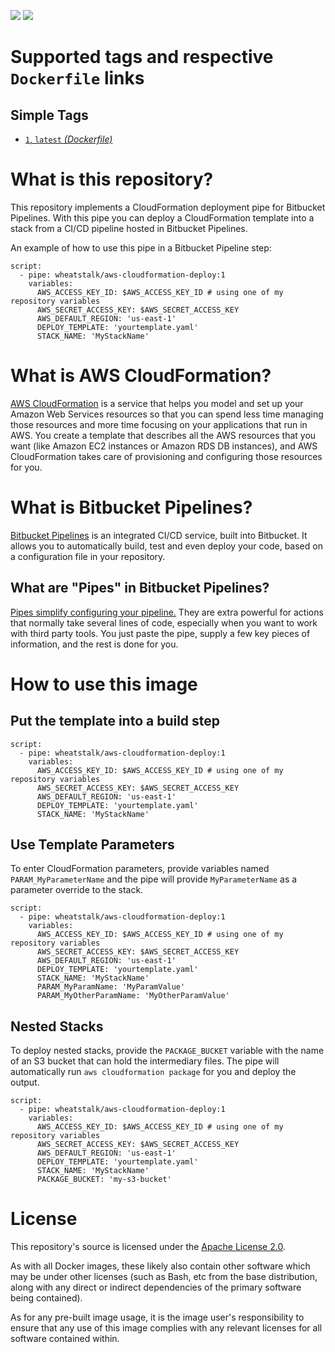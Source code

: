 <img src="https://img.shields.io/docker/cloud/automated/wheatstalk/aws-cloudformation-deploy.svg" /> <img src="https://img.shields.io/docker/cloud/build/wheatstalk/aws-cloudformation-deploy.svg" />

# Supported tags and respective `Dockerfile` links

## Simple Tags
* [`1`, `latest` *(Dockerfile)*](https://github.com/misterjoshua/aws-cloudformation-deploy/blob/master/Dockerfile)

# What is this repository?
This repository implements a CloudFormation deployment pipe for Bitbucket Pipelines. With this pipe you can deploy a CloudFormation template into a stack from a CI/CD pipeline hosted in Bitbucket Pipelines.

An example of how to use this pipe in a Bitbucket Pipeline step:

```
script:
  - pipe: wheatstalk/aws-cloudformation-deploy:1
    variables:
      AWS_ACCESS_KEY_ID: $AWS_ACCESS_KEY_ID # using one of my repository variables
      AWS_SECRET_ACCESS_KEY: $AWS_SECRET_ACCESS_KEY
      AWS_DEFAULT_REGION: 'us-east-1'
      DEPLOY_TEMPLATE: 'yourtemplate.yaml'
      STACK_NAME: 'MyStackName'
```

# What is AWS CloudFormation?
[AWS CloudFormation](https://docs.aws.amazon.com/AWSCloudFormation/latest/UserGuide/Welcome.html) is a service that helps you model and set up your Amazon Web Services resources so that you can spend less time managing those resources and more time focusing on your applications that run in AWS. You create a template that describes all the AWS resources that you want (like Amazon EC2 instances or Amazon RDS DB instances), and AWS CloudFormation takes care of provisioning and configuring those resources for you.

# What is Bitbucket Pipelines?
[Bitbucket Pipelines](https://confluence.atlassian.com/bitbucket/get-started-with-bitbucket-pipelines-792298921.html) is an integrated CI/CD service, built into Bitbucket. It allows you to automatically build, test and even deploy your code, based on a configuration file in your repository.

## What are "Pipes" in Bitbucket Pipelines?
[Pipes simplify configuring your pipeline.](https://confluence.atlassian.com/bitbucket/pipes-958765631.html) They are extra powerful for actions that normally take several lines of code, especially when you want to work with third party tools. You just paste the pipe, supply a few key pieces of information, and the rest is done for you.

# How to use this image
## Put the template into a build step
```
script:
  - pipe: wheatstalk/aws-cloudformation-deploy:1
    variables:
      AWS_ACCESS_KEY_ID: $AWS_ACCESS_KEY_ID # using one of my repository variables
      AWS_SECRET_ACCESS_KEY: $AWS_SECRET_ACCESS_KEY
      AWS_DEFAULT_REGION: 'us-east-1'
      DEPLOY_TEMPLATE: 'yourtemplate.yaml'
      STACK_NAME: 'MyStackName'
```

## Use Template Parameters
To enter CloudFormation parameters, provide variables named `PARAM_MyParameterName` and the pipe will provide `MyParameterName` as a parameter override to the stack.

```
script:
  - pipe: wheatstalk/aws-cloudformation-deploy:1
    variables:
      AWS_ACCESS_KEY_ID: $AWS_ACCESS_KEY_ID # using one of my repository variables
      AWS_SECRET_ACCESS_KEY: $AWS_SECRET_ACCESS_KEY
      AWS_DEFAULT_REGION: 'us-east-1'
      DEPLOY_TEMPLATE: 'yourtemplate.yaml'
      STACK_NAME: 'MyStackName'
      PARAM_MyParamName: 'MyParamValue'
      PARAM_MyOtherParamName: 'MyOtherParamValue'
```

## Nested Stacks
To deploy nested stacks, provide the `PACKAGE_BUCKET` variable with the name of an S3 bucket that can hold the intermediary files. The pipe will automatically run `aws cloudformation package` for you and deploy the output.

```
script:
  - pipe: wheatstalk/aws-cloudformation-deploy:1
    variables:
      AWS_ACCESS_KEY_ID: $AWS_ACCESS_KEY_ID # using one of my repository variables
      AWS_SECRET_ACCESS_KEY: $AWS_SECRET_ACCESS_KEY
      AWS_DEFAULT_REGION: 'us-east-1'
      DEPLOY_TEMPLATE: 'yourtemplate.yaml'
      STACK_NAME: 'MyStackName'
      PACKAGE_BUCKET: 'my-s3-bucket'
```

# License
This repository's source is licensed under the [Apache License 2.0](https://github.com/misterjoshua/aws-cloudformation-deploy/blob/master/LICENSE).

As with all Docker images, these likely also contain other software which may be under other licenses (such as Bash, etc from the base distribution, along with any direct or indirect dependencies of the primary software being contained).

As for any pre-built image usage, it is the image user's responsibility to ensure that any use of this image complies with any relevant licenses for all software contained within.